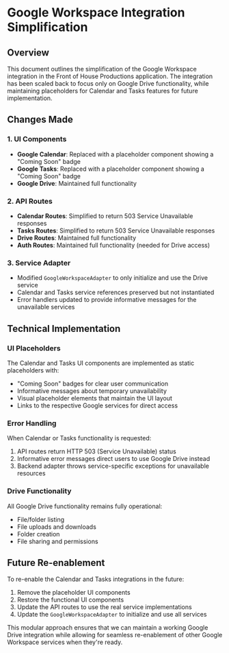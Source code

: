 # Google Workspace Integration Simplification

## Overview

This document outlines the simplification of the Google Workspace integration in the Front of House Productions application. The integration has been scaled back to focus only on Google Drive functionality, while maintaining placeholders for Calendar and Tasks features for future implementation.

## Changes Made

### 1. UI Components

- **Google Calendar**: Replaced with a placeholder component showing a "Coming Soon" badge
- **Google Tasks**: Replaced with a placeholder component showing a "Coming Soon" badge
- **Google Drive**: Maintained full functionality

### 2. API Routes

- **Calendar Routes**: Simplified to return 503 Service Unavailable responses
- **Tasks Routes**: Simplified to return 503 Service Unavailable responses
- **Drive Routes**: Maintained full functionality
- **Auth Routes**: Maintained full functionality (needed for Drive access)

### 3. Service Adapter

- Modified `GoogleWorkspaceAdapter` to only initialize and use the Drive service
- Calendar and Tasks service references preserved but not instantiated
- Error handlers updated to provide informative messages for the unavailable services

## Technical Implementation

### UI Placeholders

The Calendar and Tasks UI components are implemented as static placeholders with:

- "Coming Soon" badges for clear user communication
- Informative messages about temporary unavailability
- Visual placeholder elements that maintain the UI layout
- Links to the respective Google services for direct access

### Error Handling

When Calendar or Tasks functionality is requested:

1. API routes return HTTP 503 (Service Unavailable) status
2. Informative error messages direct users to use Google Drive instead
3. Backend adapter throws service-specific exceptions for unavailable resources

### Drive Functionality

All Google Drive functionality remains fully operational:

- File/folder listing
- File uploads and downloads
- Folder creation
- File sharing and permissions

## Future Re-enablement

To re-enable the Calendar and Tasks integrations in the future:

1. Remove the placeholder UI components
2. Restore the functional UI components
3. Update the API routes to use the real service implementations
4. Update the `GoogleWorkspaceAdapter` to initialize and use all services

This modular approach ensures that we can maintain a working Google Drive integration while allowing for seamless re-enablement of other Google Workspace services when they're ready.

